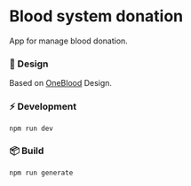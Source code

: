 # Blood system donation

App for manage blood donation.

### 🎨 Design

Based on [OneBlood](https://www.behance.net/gallery/170341463/OneBlood-Website-A-blood-bank-website-redesign?tracking_source=search_projects|blood+donation+website) Design.

### ⚡️ Development

```
npm run dev
```

### 📦 Build

```
npm run generate
```
